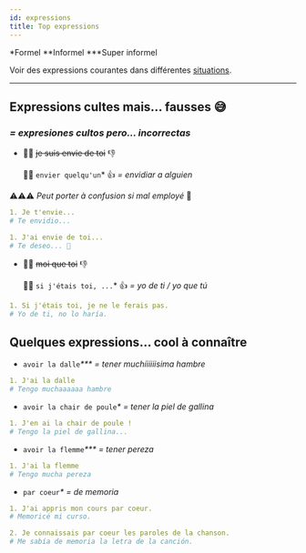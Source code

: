 ```yaml
---
id: expressions
title: Top expressions
---
```


\*Formel \*\*Informel \*\*\*Super informel

Voir des expressions courantes dans différentes [situations](/docs/situations.html).

---

## Expressions cultes mais... fausses 😅

### _= expresiones cultos pero... incorrectas_

* 🙅🏻‍ ~~je suis envie de toi~~ 👎

  💁🏻‍ `envier quelqu'un`\* 👍 _= envidiar a alguien_

⚠️⚠️⚠️ _Peut porter à confusion si mal employé_ 🤪

```yml
1. Je t'envie...
# Te envidio...

1. J'ai envie de toi...
# Te deseo... 💋
```

* 🙅🏻 ~~moi que toi~~ 👎

  💁🏻‍ `si j'étais toi, ...`\* 👍 _= yo de ti / yo que tú_

```yml
1. Si j'étais toi, je ne le ferais pas.
# Yo de ti, no lo haría.
```

## Quelques expressions... cool à connaître

* `avoir la dalle`_\*\*\* = tener muchíiiiiisima hambre_

```yml
1. J'ai la dalle
# Tengo muchaaaaaa hambre
```

* `avoir la chair de poule`_\* = tener la piel de gallina_

```yml
1. J'en ai la chair de poule !
# Tengo la piel de gallina...
```

* `avoir la flemme`_\*\*\* = tener pereza_

```yml
1. J'ai la flemme
# Tengo mucha pereza
```

* `par coeur`_\* = de memoria_

```yml
1. J'ai appris mon cours par coeur.
# Memoricé mi curso.

2. Je connaissais par coeur les paroles de la chanson.
# Me sabía de memoria la letra de la canción.
```
